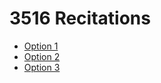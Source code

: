 # 3516 Recitations

- [Option 1](./R01/R01.ipynb)
- [Option 2](./R01/tmp.html)
- [Option 3](./R01/tmp.md)
